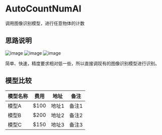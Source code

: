 # AutoCountNumAI
调用图像识别模型，进行任意物体的计数

## 思路说明

![image](https://github.com/user-attachments/assets/c8b54b03-d93d-402d-8370-8842d04bebd5)
![image](https://github.com/user-attachments/assets/4176a201-d32b-4c0e-81c8-7d0e9c8adb2b)
![image](https://github.com/user-attachments/assets/2101f3b8-ab25-46e8-92bd-8ac8c966f1b8)

简单、快速，精度要求相对低一些，所以直接调现有的图像识别模型进行识别。


## 模型比较

| 模型名称 | 费用 | 地址 | 备注 |
|---|---|---|---|
| 模型A | $100 |  地址1 |  备注1 |
| 模型B | $200 | 地址2 | 备注2 |
| 模型C | $150 | 地址3 | 备注3 |
